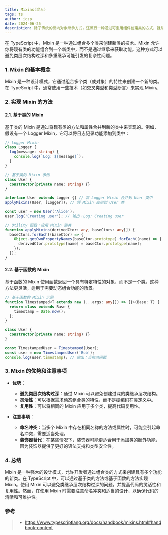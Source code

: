 ```yaml
---
title: Mixins(混入)
tags: ts
author: iczp
date: 2024-06-25
description: 除了传统的面向对象继承方式，还流行一种通过可重用组件创建类的方式，就是联合另一个简单类的代码。 你可能在Scala等语言里对mixins及其特性已经很熟悉了，但它在JavaScript中也是很流行的。
---
```


在 TypeScript 中，Mixin 是一种通过组合多个类来创建新类的技术。Mixin 允许你将现有类的功能组合到一个新类中，而不是通过继承来获取功能。这种方式可以避免类层次结构过深和多重继承可能引发的复杂性问题。

### 1. Mixin 的基本概念

Mixin 是一种设计模式，它通过组合多个类（或对象）的特性来创建一个新的类。在 TypeScript 中，通常使用一些技术（如交叉类型和类型断言）来实现 Mixin。

### 2. 实现 Mixin 的方法

#### 2.1. 基于类的 Mixin

基于类的 Mixin 是通过将现有类的方法和属性合并到新的类中来实现的。例如，假设有一个 Logger Mixin，它可以将日志记录功能添加到类中：

```typescript
// Logger Mixin
class Logger {
  log(message: string) {
    console.log(`Log: ${message}`);
  }
}

// 基于类的 Mixin 示例
class User {
  constructor(private name: string) {}
}

interface User extends Logger {} // 将 Logger Mixin 合并到 User 类中
applyMixins(User, [Logger]); // 将 Mixin 应用到 User 类

const user = new User('Alice');
user.log('Creating user'); // 输出：Log: Creating user

// Utility 函数：应用 Mixin 到类
function applyMixins(derivedCtor: any, baseCtors: any[]) {
  baseCtors.forEach((baseCtor) => {
    Object.getOwnPropertyNames(baseCtor.prototype).forEach((name) => {
      derivedCtor.prototype[name] = baseCtor.prototype[name];
    });
  });
}
```

#### 2.2. 基于函数的 Mixin

基于函数的 Mixin 使用函数返回一个具有特定特性的对象，而不是一个类。这种方法更灵活，适用于需要动态组合功能的场景。

```typescript
// 基于函数的 Mixin 示例
function Timestamped<T extends new (...args: any[]) => {}>(Base: T) {
  return class extends Base {
    timestamp = Date.now();
  };
}

class User {
  constructor(private name: string) {}
}

const TimestampedUser = Timestamped(User);
const user = new TimestampedUser('Bob');
console.log(user.timestamp); // 输出：当前时间戳
```

### 3. Mixin 的优势和注意事项

- **优势**：

  - **避免类层次结构过深**：通过 Mixin 可以避免创建过深的类继承层次结构。
  - **灵活性**：可以根据需求动态组合类的特性，而不是硬编码在类定义中。
  - **复用性**：可以将相同的 Mixin 应用于多个类，提高代码复用性。

- **注意事项**：
  - **命名冲突**：当多个 Mixin 中存在相同名称的方法或属性时，可能会引起命名冲突，需要适当处理。
  - **装饰器替代**：在某些情况下，装饰器可能更适合用于添加类的额外功能，因为装饰器提供了更好的语法支持和类型安全性。

### 4. 总结

Mixin 是一种强大的设计模式，允许开发者通过组合类的方式来创建具有多个功能的新类。在 TypeScript 中，可以通过基于类的方法或基于函数的方法实现 Mixin。使用 Mixin 可以避免类继承层次结构过深的问题，并提高代码的灵活性和复用性。然而，在使用 Mixin 时需要注意命名冲突和适当的设计，以确保代码的清晰和可维护性。

### 参考

> - https://www.typescriptlang.org/docs/handbook/mixins.html#handbook-content
